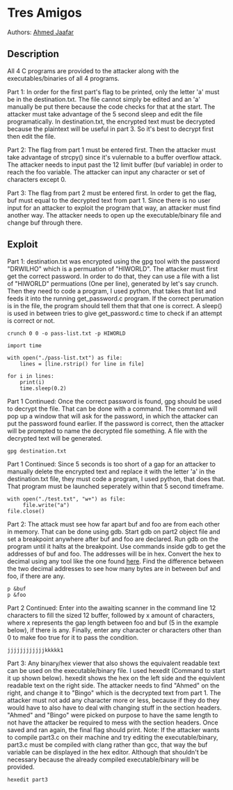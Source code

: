 # Tres Amigos

Authors: [Ahmed Jaafar](https://github.com/ahmedjaafar6)

## Description
All 4 C programs are provided to the attacker along with the executables/binaries of all 4 programs.

Part 1: In order for the first part's flag to be printed, only the letter 'a' must be in the destination.txt. The file cannot simply be edited and an 'a' manually be put there because the code checks for that at the start. The attacker must take advantage of the 5 second sleep and edit the file programatically. In destination.txt, the encrypted text must be decrypted because the plaintext will be useful in part 3. So it's best to decrypt first then edit the file.

Part 2: The flag from part 1 must be entered first. Then the attacker must take advantage of strcpy() since it's vulernable to a buffer overflow attack. The attacker needs to input past the 12 limit buffer (buf variable) in order to reach the foo variable. The attacker can input any character or set of characters except 0.

Part 3: The flag from part 2 must be entered first. In order to get the flag, buf must equal to the decrypted text from part 1. Since there is no user input for an attacker to exploit the program that way, an attacker must find another way. The attacker needs to open up the executable/binary file and change buf through there.


## Exploit
Part 1: destination.txt was encrypted using the gpg tool with the password "DRWILHO" which is a permuation of "HIWORLD". The attacker must first get the correct password. In order to do that, they can use a file with a list of "HIWORLD" permuations (One per line), generated by let's say crunch. Then they need to code a program, I used python, that takes that list and feeds it into the running get_password.c program. If the correct perumation is in the file, the program should tell them that that one is correct. A sleep() is used in between tries to give get_password.c time to check if an attempt is correct or not.

```
crunch 0 0 -o pass-list.txt -p HIWORLD
```

```
import time

with open("./pass-list.txt") as file:
    lines = [line.rstrip() for line in file]

for i in lines:
    print(i)
    time.sleep(0.2)
```

Part 1 Continued: Once the correct password is found, gpg should be used to decrypt the file. That can be done with a command. The command will pop up a window that will ask for the password, in which the attacker can put the password found earlier. If the password is correct, then the attacker will be prompted to name the decrypted file something. A file with the decrypted text will be generated.

```
gpg destination.txt
```

Part 1 Continued: Since 5 seconds is too short of a gap for an attacker to manually delete the encrypted text and replace it with the letter 'a' in the destination.txt file, they must code a program, I used python, that does that. That program must be launched seperately within that 5 second timeframe.

```
with open("./test.txt", "w+") as file:
     file.write("a")
file.close()
```

Part 2: The attack must see how far apart buf and foo are from each other in memory. That can be done using gdb. Start gdb on part2 object file and set a breakpoint anywhere after buf and foo are declared. Run gdb on the program until it halts at the breakpoint. Use commands inside gdb to get the addresses of buf and foo. The addresses will be in hex. Convert the hex to decimal using any tool like the one found [here](https://www.rapidtables.com/convert/number/hex-to-decimal.html). Find the difference between the two decimal addresses to see how many bytes are in between buf and foo, if there are any.

```
p &buf
p &foo

```

Part 2 Continued: Enter into the awaiting scanner in the command line 12 characters to fill the sized 12 buffer, followed by x amount of characters, where x represents the gap length between foo and buf (5 in the example below), if there is any. Finally, enter any character or characters other than 0 to make foo true for it to pass the condition.

```
jjjjjjjjjjjjkkkkk1

```

Part 3: Any binary/hex viewer that also shows the equivalent readable text can be used on the executable/binary file. I used hexedit (Command to start it up shown below). hexedit shows the hex on the left side and the equivlent readable text on the right side. The attacker needs to find "Ahmed" on the right, and change it to "Bingo" which is the decrypted text from part 1. The attacker must not add any character more or less, because if they do they would have to also have to deal with changing stuff in the section headers. "Ahmed" and "Bingo" were picked on purpose to have the same length to not have the attacker be required to mess with the section headers. Once saved and ran again, the final flag should print. 
Note: If the attacker wants to compile part3.c on their machine and try editing the executable/binary, part3.c must be compiled with clang rather than gcc, that way the buf variable can be displayed in the hex editor. Although that shouldn't be necessary because the already compiled executable/binary will be provided.

```
hexedit part3
```
